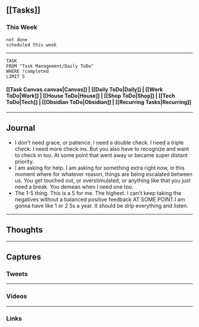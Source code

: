 ## [[Tasks]]

### This Week

```tasks
not done
scheduled this week
```

---
```dataview
TASK
FROM "Task Management/Daily ToDo"
WHERE !completed
LIMIT 5
```


#### [[Task Canvas.canvas|Canvas]] | [[Daily ToDo|Daily]] | [[Work ToDo|Work]] |  [[House ToDo|House]] |  [[Shop ToDo|Shop]] | [[Tech ToDo|Tech]] | [[Obsidian ToDo|Obsidian]] | [[Recurring Tasks|Recurring]] 
---
## Journal
- I don't need grace, or patience. I need a double check. I need a triple check. I need more check ins. But you also have to recognize and want to check in too. At some point that went away or became super distant priority.
- I am asking for help. I am asking for something extra right now, in this moment where for whatever reason, things are being escalated between us. You get touched out, or overstimulated, or anything like that you just need a break. You demean when I need one too.
- The 1-5 thing. This is a 5 for me. The highest. I can't keep taking the negatives without a balanced positive feedback AT SOME POINT.I am gonna have like 1 or 2 5s a year. It should be drip everything and listen.


---
## Thoughts



---
## Captures

### Tweets

---
### Videos

---
### Links



